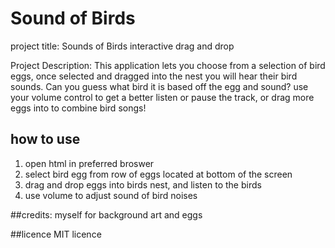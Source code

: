 # Sound of Birds
project title: Sounds of Birds interactive drag and drop

Project Description: This application lets you choose from a selection of bird eggs, once selected and dragged into the nest you will hear their bird sounds. Can you guess what bird it is based off the egg and sound? use your volume control to get a better listen or pause the track, or drag more eggs into to combine bird songs!

## how to use
1. open html in preferred broswer
2. select bird egg from row of eggs located at bottom of the screen
3. drag and drop eggs into birds nest, and listen to the birds
4. use volume to adjust sound of bird noises

##credits:
myself for background art and eggs

##licence 
MIT licence


